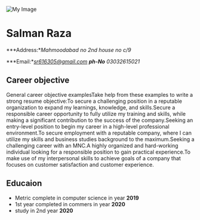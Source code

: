 ![My Image](https://images.unsplash.com/profile-fb-1493517384-ca6f7b435c76.jpg?ixlib=rb-1.2.1&q=80&fm=jpg&crop=faces&cs=tinysrgb&fit=crop&h=128&w=128)
# Salman Raza

***Address:**Mahmoodabad no 2nd house no c/9*

***Email:**sr616305@gmail.com **ph-No**  03032615021*


## Career objective

General career objective examplesTake help from these examples to write a strong resume objective:To secure a challenging position in a reputable organization to expand my learnings, knowledge, and skills.Secure a responsible career opportunity to fully utilize my training and skills, while making a significant contribution to the success of the company.Seeking an entry-level position to begin my career in a high-level professional environment.To secure employment with a reputable company, where I can utilize my skills and business studies background to the maximum.Seeking a challenging career with an MNC.A highly organized and hard-working individual looking for a responsible position to gain practical experience.To make use of my interpersonal skills to achieve goals of a company that focuses on customer satisfaction and customer experience.

## Educaion

- Metric complete in computer science in year **2019**
- 1st year completed in commers in year **2020**
- study in 2nd year **2020**





